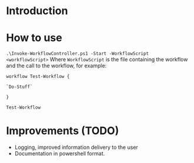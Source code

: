 # Introduction

# How to use

`.\Invoke-WorkflowController.ps1 -Start -WorkflowScript <workflowScript>`
Where `WorkflowScript` is the file containing the workflow and the call to the workflow, for example:

`workflow Test-Workflow {`

    `Do-Stuff`

`}`

`Test-Workflow`

# Improvements (TODO)
- Logging, improved information delivery to the user
- Documentation in powershell format.
